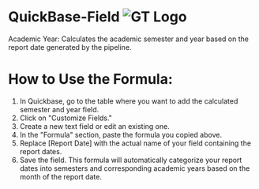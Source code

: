 # QuickBase-Field ![GT Logo](https://upload.wikimedia.org/wikipedia/en/6/6c/Georgia_Tech%27s_Buzz_logo.svg)
Academic Year: Calculates the academic semester and year based on the report date generated by the pipeline.
# How to Use the Formula:
1. In Quickbase, go to the table where you want to add the calculated semester and year field.
2. Click on "Customize Fields."
3. Create a new text field or edit an existing one.
4. In the "Formula" section, paste the formula you copied above.
5. Replace [Report Date] with the actual name of your field containing the report dates.
6. Save the field.
This formula will automatically categorize your report dates into semesters and corresponding academic years based on the month of the report date.
